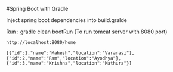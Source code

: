 #Spring Boot with Gradle 

Inject spring boot dependencies into build.gralde

Run : gradle clean bootRun (To run tomcat server with 8080 port)

`http://localhost:8080/home`
```
[{"id":1,"name":"Mahesh","location":"Varanasi"},
{"id":2,"name":"Ram","location":"Ayodhya"},
{"id":3,"name":"Krishna","location":"Mathura"}]
```

